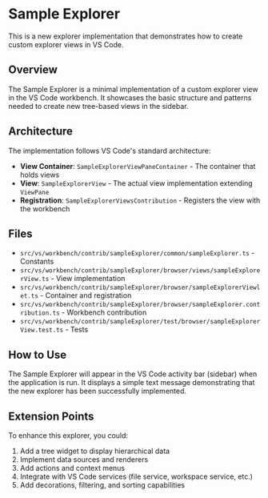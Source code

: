 # Sample Explorer

This is a new explorer implementation that demonstrates how to create custom explorer views in VS Code.

## Overview

The Sample Explorer is a minimal implementation of a custom explorer view in the VS Code workbench. It showcases the basic structure and patterns needed to create new tree-based views in the sidebar.

## Architecture

The implementation follows VS Code's standard architecture:

- **View Container**: `SampleExplorerViewPaneContainer` - The container that holds views
- **View**: `SampleExplorerView` - The actual view implementation extending `ViewPane`
- **Registration**: `SampleExplorerViewsContribution` - Registers the view with the workbench

## Files

- `src/vs/workbench/contrib/sampleExplorer/common/sampleExplorer.ts` - Constants
- `src/vs/workbench/contrib/sampleExplorer/browser/views/sampleExplorerView.ts` - View implementation
- `src/vs/workbench/contrib/sampleExplorer/browser/sampleExplorerViewlet.ts` - Container and registration
- `src/vs/workbench/contrib/sampleExplorer/browser/sampleExplorer.contribution.ts` - Workbench contribution
- `src/vs/workbench/contrib/sampleExplorer/test/browser/sampleExplorerView.test.ts` - Tests

## How to Use

The Sample Explorer will appear in the VS Code activity bar (sidebar) when the application is run. It displays a simple text message demonstrating that the new explorer has been successfully implemented.

## Extension Points

To enhance this explorer, you could:

1. Add a tree widget to display hierarchical data
2. Implement data sources and renderers
3. Add actions and context menus
4. Integrate with VS Code services (file service, workspace service, etc.)
5. Add decorations, filtering, and sorting capabilities
